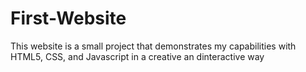 # First-Website
This website is a small project that demonstrates my capabilities with HTML5, CSS, and Javascript in a creative an dinteractive way
